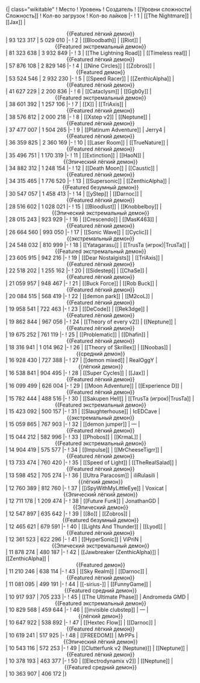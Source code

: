 {| class="wikitable"
! Место
! Уровень
! Создатель
! [[Уровни сложности|Сложность]]
! Кол-во загрузок
! Кол-во лайков
|-
! 1
| [[The Nightmare]]
| [[Jax]]
| <center>{{Featured лёгкий демон}}</center>
| 93 123 317
| 5 029 010
|-
! 2
| [[Bloodbath]]
| [[Riot]]
| <center>{{Featured экстремальный демон}}</center>
| 81 323 638
| 3 932 849
|-
! 3
| [[The Lightning Road]]
| [[Timeless real]]
| <center>{{Featured лёгкий демон}}</center>
| 57 876 108
| 2 829 146
|-
! 4
| [[Nine Circles]]
| [[Zobros]]
| <center>{{Featured демон}}</center>
| 53 524 546
| 2 932 230
|-
! 5
| [[Speed Racer]]
| [[ZenthicAlpha]]
| <center>{{Featured лёгкий демон}}</center>
| 41 627 229
| 2 200 836
|-
! 6
| [[Cataclysm]]
| [[Ggb0y]]
| <center>{{Featured экстремальный демон}}</center>
| 38 601 392
| 1 257 106
|-
! 7
| [[X]]
| [[TriAxis]]
| <center>{{Featured лёгкий демон}}</center>
| 38 576 812
| 2 000 218
|-
! 8
| [[Xstep v2]]
| [[Neptune]]
| <center>{{Featured лёгкий демон}}</center>
| 37 477 007
| 1 504 265
|-
! 9
| [[Platinum Adventure]]
| Jerry4
| <center>{{Featured лёгкий демон}}</center>
| 36 359 825
| 2 360 169
|-
! 10
| [[Laser Room]]
| [[TrueNature]]
| <center>{{Featured лёгкий демон}}</center>
| 35 496 751
| 1 170 319
|-
! 11
| [[Extinction]]
| [[HaoN]]
| <center>{{Эпический лёгкий демон}}</center>
| 34 882 312
| 1 248 154
|-
! 12
| [[Death Moon]]
| [[Caustic]]
| <center>{{Featured лёгкий демон}}</center>
| 34 315 465
| 1 776 520
|-
! 13
| [[Supersonic]]
| [[ZenthicAlpha]]
| <center>{{Featured безумный демон}}</center>
| 30 547 057
| 1 458 413
|-
! 14
| [[yStep]]
| [[Darnoc]]
| <center>{{Featured лёгкий демон}}</center>
| 28 516 602
| 1 028 021
|-
! 15
| [[Bloodlust]]
| [[Knobbelboy]]
| <center>{{Эпический экстремальный демон}}</center>
| 28 015 243
| 923 929
|-
! 16
| [[Crescendo]]
| [[MasK463]]
| <center>{{Featured лёгкий демон}}</center>
| 26 664 560
| 993 050
|-
! 17
| [[Sonic Wave]]
| [[Cyclic]]
| <center>{{экстремальный демон}}</center>
| 24 548 032
| 810 999
|-
! 18
| [[Yatagarasu]]
| [[TrusTa (игрок)|TrusTa]]
| <center>{{Featured экстремальный демон}}</center>
| 23 605 915
| 942 216
|-
! 19
| [[Dear Nostalgists]]
| [[TriAxis]]
| <center>{{Featured лёгкий демон}}</center>
| 22 518 202
| 1 255 162
|-
! 20
| [[Sidestep]]
| [[ChaSe]]
| <center>{{Featured лёгкий демон}}</center>
| 21 059 957
| 948 467
|-
! 21
| [[Buck Force]]
| [[Rob Buck]]
| <center>{{Featured лёгкий демон}}</center>
| 20 084 515
| 568 419
|-
! 22
| [[demon park]]
| [[M2coL]]
| <center>{{Featured лёгкий демон}}</center>
| 19 958 541
| 722 463
|-
! 23
| [[DeCode]]
| [[Rek3dge]]
| <center>{{Featured лёгкий демон}}</center>
| 19 862 844
| 967 056
|-
! 24
| [[Theory of every v2]]
| [[Neptune]]
| <center>{{Featured лёгкий демон}}</center>
| 19 675 252
| 761 119
|-
! 25
| [[Problematic]]
| [[Dhafin]]
| <center>{{Featured лёгкий демон}}</center>
| 18 316 941
| 1 014 962
|-
! 26
| [[Theory of Skrillex]]
| [[Noobas]]
| <center>{{средний демон}}</center>
| 16 928 430
| 727 388
|-
! 27
| [[demon mixed]]
| RealOggY
| <center>{{лёгкий демон}}</center>
| 16 538 841
| 904 495
|-
! 28
| [[Super Cycles]]
| [[Jax]]
| <center>{{Featured лёгкий демон}}</center>
| 16 099 499
| 626 004
|-
! 29
| [[Moon Adventure]]
| [[Experience D]]
| <center>{{Featured лёгкий демон}}</center>
| 15 782 444
| 488 516
|-
! 30
| [[Sakupen Hell]]
| [[TrusTa (игрок)|TrusTa]]
| <center>{{Featured экстремальный демон}}</center>
| 15 423 092
| 500 157
|-
! 31
| [[Slaughterhouse]]
| IcEDCave
| <center>{{экстремальный демон}}</center>
| 15 059 865
| 767 903
|-
! 32
| [[demon jumper]]
| —
| <center>{{Featured лёгкий демон}}</center>
| 15 044 212
| 582 996
|-
! 33
| [[Phobos]]
| [[KrmaL]]
| <center>{{Featured экстремальный демон}}</center>
| 14 904 419
| 575 577
|-
! 34
| [[Impulse]]
| [[MrCheeseTigrr]]
| <center>{{Featured лёгкий демон}}</center>
| 13 733 474
| 760 420
|-
! 35
| [[Speed of Light]]
| [[TheRealSalad]]
| <center>{{Featured лёгкий демон}}</center>
| 13 598 452
| 705 274
|-
! 36
| [[Ultra Paracosm]]
| iIiRulasiIi
| <center>{{лёгкий демон}}</center>
| 12 760 389
| 812 760
|-
! 37
| [[iSpyWithMyLittleEye]]
| Voxicat
| <center>{{Эпический лёгкий демон}}</center>
| 12 711 178
| 1 209 474
|-
! 38
| [[Future Funk]]
| JonathanGD
| <center>{{Эпический демон}}</center>
| 12 547 897
| 635 642
|-
! 39
| [[8o]]
| [[Zobros]]
| <center>{{Featured безумный демон}}</center>
| 12 465 621
| 679 591
|-
! 40
| [[Lights And Thunder]]
| [[Lyod]]
| <center>{{Featured лёгкий демон}}</center>
| 12 361 523
| 622 296
|-
! 41
| [[HyperSonic]]
| ViPriN
| <center>{{Эпический экстремальный демон}}</center>
| 11 878 274
| 480 187
|-
! 42
| [[Jawbreaker (ZenthicAlpha)]]
| [[ZenthicAlpha]]
| <center>{{Featured демон}}</center>
| 11 210 246
| 638 114
|-
! 43
| [[Sky Realm]]
| [[Darnoc]]
| <center>{{Featured лёгкий демон}}</center>
| 11 081 095
| 499 191
|-
! 44
| [[-sirius-]]
| [[FunnyGame]]
| <center>{{Featured средний демон}}</center>
| 10 917 937
| 705 233
|-
! 45
| [[The Ultimate Phase]]
| Andromeda GMD
| <center>{{Featured экстремальный демон}}</center>
| 10 829 568
| 459 644
|-
! 46
| [[invisible clubstep]]
| —
| <center>{{лёгкий демон}}</center>
| 10 647 922
| 538 892
|-
! 47
| [[Hextec Flow]]
| [[Darnoc]]
| <center>{{Featured лёгкий демон}}</center>
| 10 619 241
| 517 925
|-
! 48
| [[FREEDOM]]
| MrPPs
| <center>{{Эпический лёгкий демон}}</center>
| 10 543 116
| 572 253
|-
! 49
| [[Clutterfunk v2 (Neptune)]]
| [[Neptune]]
| <center>{{Featured лёгкий демон}}</center>
| 10 378 193
| 463 377
|-
! 50
| [[Electrodynamix v2]]
| [[Neptune]]
| <center>{{Featured средний демон}}</center>
| 10 363 907
| 406 172
|}